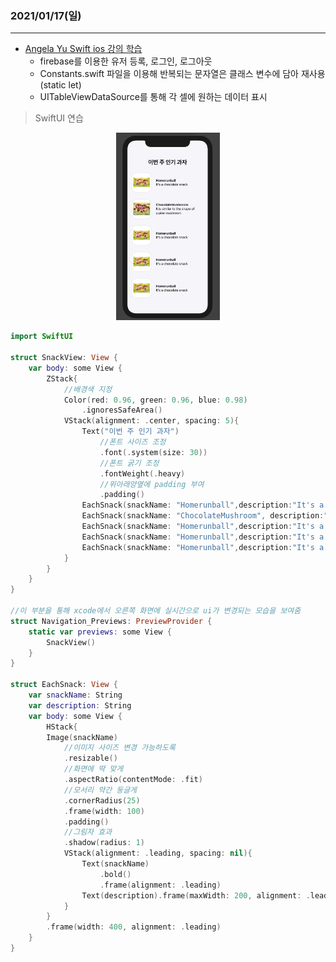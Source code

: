 ### 2021/01/17(일)
---
- [Angela Yu Swift ios 강의 학습](https://www.udemy.com/course/ios-13-app-development-bootcamp/)
    - firebase를 이용한 유저 등록, 로그인, 로그아웃 
    - Constants.swift 파일을 이용해 반복되는 문자열은 클래스 변수에 담아 재사용(static let)
    - UITableViewDataSource를 통해 각 셀에 원하는 데이터 표시

>SwiftUI 연습

<p align="center">
<img src= "../../images/20210120/swiftui.png" height="300">
</p>


```swift
import SwiftUI

struct SnackView: View {
    var body: some View {
        ZStack{
            //배경색 지정
            Color(red: 0.96, green: 0.96, blue: 0.98)
                .ignoresSafeArea()
            VStack(alignment: .center, spacing: 5){
                Text("이번 주 인기 과자")
                    //폰트 사이즈 조정
                    .font(.system(size: 30))
                    //폰트 굵기 조정
                    .fontWeight(.heavy)
                    //위아래양옆에 padding 부여
                    .padding()
                EachSnack(snackName: "Homerunball",description:"It's a chocolate snack")
                EachSnack(snackName: "ChocolateMushroom", description:"It is similar to the shape of a pine mushroom.")
                EachSnack(snackName: "Homerunball",description:"It's a chocolate snack")
                EachSnack(snackName: "Homerunball",description:"It's a chocolate snack")
                EachSnack(snackName: "Homerunball",description:"It's a chocolate snack")
            }
        }
    }
}

//이 부분을 통해 xcode에서 오른쪽 화면에 실시간으로 ui가 변경되는 모습을 보여줌
struct Navigation_Previews: PreviewProvider {
    static var previews: some View {
        SnackView()
    }
}

struct EachSnack: View {
    var snackName: String
    var description: String
    var body: some View {
        HStack{
        Image(snackName)
            //이미지 사이즈 변경 가능하도록
            .resizable()
            //화면에 딱 맞게
            .aspectRatio(contentMode: .fit)
            //모서리 약간 둥글게
            .cornerRadius(25)
            .frame(width: 100)
            .padding()
            //그림자 효과
            .shadow(radius: 1)
            VStack(alignment: .leading, spacing: nil){
                Text(snackName)
                    .bold()
                    .frame(alignment: .leading)
                Text(description).frame(maxWidth: 200, alignment: .leading)
            }
        }
        .frame(width: 400, alignment: .leading)
    }
}

```